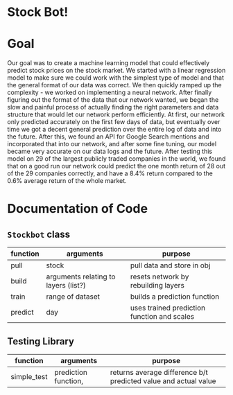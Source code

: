 # Stock Bot!

# Goal
Our goal was to create a machine learning model that could effectively predict stock prices on the stock market. We started with a linear regression model to make sure we could work with the simplest type of model and that the general format of our data was correct. We then quickly ramped up the complexity - we worked on implementing a neural network. After finally figuring out the format of the data that our network wanted, we began the slow and painful process of actually finding the right parameters and data structure that would let our network perform efficiently. At first, our network only predicted accurately on the first few days of data, but eventually over time we got a decent general prediction over the entire log of data and into the future. After this, we found an API for Google Search mentions and incorporated that into our network, and after some fine tuning, our model became very accurate on our data logs and the future. After testing this model on 29 of the largest publicly traded companies in the world, we found that on a good run our network could predict the one month return of 28 out of the 29 companies correctly, and have a 8.4% return compared to the 0.6% average return of the whole market.

# Documentation of Code

## `Stockbot` class
|function|arguments|purpose|
|---|---|---|
|pull|stock|pull data and store in obj|
|build|arguments relating to layers (list?)|resets network by rebuilding layers|
|train|range of dataset|builds a prediction function|
|predict|day|uses trained prediction function and scales|

## Testing Library
|function|arguments|purpose|
|---|---|---|
|simple_test|prediction function, |returns average difference b/t predicted value and actual value|

